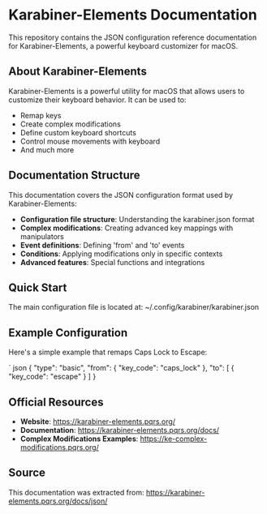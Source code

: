 # Karabiner-Elements Documentation

This repository contains the JSON configuration reference documentation for Karabiner-Elements, a powerful keyboard customizer for macOS.

## About Karabiner-Elements

Karabiner-Elements is a powerful utility for macOS that allows users to customize their keyboard behavior. It can be used to:

- Remap keys
- Create complex modifications
- Define custom keyboard shortcuts
- Control mouse movements with keyboard
- And much more

## Documentation Structure

This documentation covers the JSON configuration format used by Karabiner-Elements:

- **Configuration file structure**: Understanding the karabiner.json format
- **Complex modifications**: Creating advanced key mappings with manipulators
- **Event definitions**: Defining 'from' and 'to' events
- **Conditions**: Applying modifications only in specific contexts
- **Advanced features**: Special functions and integrations

## Quick Start

The main configuration file is located at:
~/.config/karabiner/karabiner.json

## Example Configuration

Here's a simple example that remaps Caps Lock to Escape:

` json
{
  "type": "basic",
  "from": {
    "key_code": "caps_lock"
  },
  "to": [
    {
      "key_code": "escape"
    }
  ]
}

## Official Resources

- **Website**: https://karabiner-elements.pqrs.org/
- **Documentation**: https://karabiner-elements.pqrs.org/docs/
- **Complex Modifications Examples**: https://ke-complex-modifications.pqrs.org/

## Source

This documentation was extracted from: https://karabiner-elements.pqrs.org/docs/json/
